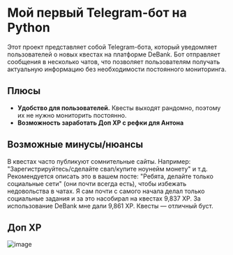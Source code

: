 # Мой первый Telegram-бот на Python

Этот проект представляет собой Telegram-бота, который уведомляет пользователей о новых квестах на платформе DeBank. Бот отправляет сообщения в несколько чатов, что позволяет пользователям получать актуальную информацию без необходимости постоянного мониторинга.

## Плюсы

- **Удобство для пользователей.** Квесты выходят рандомно, поэтому их не нужно мониторить постоянно.
- **Возможность заработать Доп XP с рефки для Антона**

## Возможные минусы/нюансы

В квестах часто публикуют сомнительные сайты. Например: "Зарегистрируйтесь/сделайте свап/купите ноунейм монету" и т.д. Рекомендуется описать это в вашем посте: "Ребята, делайте только социальные сети" (они почти всегда есть), чтобы избежать недовольства в чатах. Я сам почти с самого начала делал только социальные задания и за это насобирал на квестах 9,837 XP. За использование DeBank мне дали 9,861 XP. Квесты — отличный буст.

## Доп XP 

![image](https://github.com/user-attachments/assets/77953372-a19e-43b9-8a6c-f04f9a056bb9)
